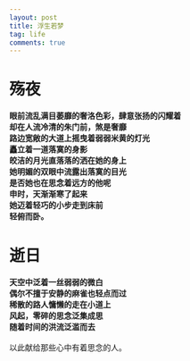 ```yaml
---
layout: post
title: 浮生若梦
tag: life
comments: true
---
```


# 殇夜

**眼前流乱满目萎靡的奢洛色彩，肆意张扬的闪耀着<br/>
却在人流冷清的朱门前，煞是奢靡<br/>
路边宽敞的大道上摇曳着弱弱米黄的灯光<br/>
矗立着一道落寞的身影<br/>
皎洁的月光直落落的洒在她的身上<br/>
她明媚的双眼中流露出落寞的目光<br/>
是否她也在思念着远方的他呢<br/>
申时，天渐渐寒了起来<br/>
她迈着轻巧的小步走到床前<br/>
轻俯而卧。**
<br>
# 逝日

**天空中泛着一丝弱弱的微白<br/>
偶尔不擅于安静的麻雀也轻点而过<br/>
稀散的路人慵懒的走在小道上<br/>
风起，零碎的思念泛集成思<br/>
随着时间的洪流泛滥而去<br/>**
<br>
以此献给那些心中有着思念的人。